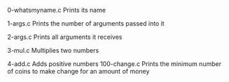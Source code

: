0-whatsmyname.c
Prints its name

1-args.c
Prints the number of arguments passed into it

2-args.c
Prints all arguments it receives

3-mul.c
Multiplies two numbers

4-add.c Adds positive
numbers 100-change.c Prints the minimum number of coins to make change for an amount of money
